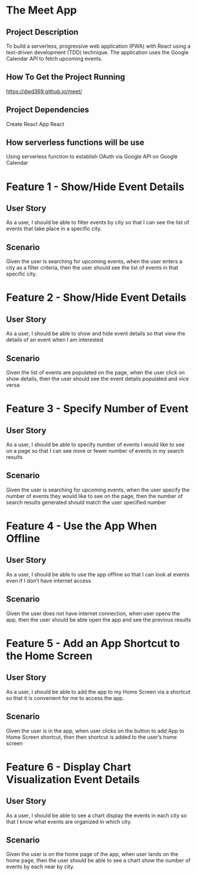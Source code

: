 # The Meet App

## Project Description
To build a serverless, progressive web application (PWA) with React using a
test-driven development (TDD) technique. The application uses the Google
Calendar API to fetch upcoming events.

## How To Get the Project Running
https://dwd369.github.io/meet/

## Project Dependencies
Create React App
React

## How serverless functions will be use
Using serverless function to establish OAuth via Google API on Google Calendar


# Feature 1 - Show/Hide Event Details
## User Story
As a user, I should be able to filter events by city so that I can see the list of events that
take place in a specific city.
## Scenario
Given the user is searching for upcoming events, when the user enters a city as a filter criteria, then the user should see the list of events in that specific city.

# Feature 2 - Show/Hide Event Details
## User Story
As a user, I should be able to show and hide event details so that view the details of an event when I am interested
## Scenario
Given the list of events are populated on the page, when the user click on show details, then the user should see the event details populated and vice versa


# Feature 3 - Specify Number of Event
## User Story
As a user, I should be able to specify number of events I would like to see on a page so that I can see more or fewer number of events in my search results
## Scenario
Given the user is searching for upcoming events, when the user specify the number of events they would like to see on the page, then the number of search results generated should match the user specified number


# Feature 4 - Use the App When Offline
## User Story
As a user, I should be able to use the app offline so that I can look at events even if I don’t have internet access
## Scenario
Given the user does not have internet connection, when user opens the app, then the user should be able open the app and see the previous results


# Feature 5 - Add an App Shortcut to the Home Screen
## User Story
As a user, I should be able to add the app to my Home Screen via a shortcut so that it is convenient for me to access the app.
## Scenario
Given the user is in the app, when user clicks on the button to add App to Home Screen shortcut, then then shortcut is added to the user’s home screen


# Feature 6 - Display Chart Visualization Event Details
## User Story
As a user, I should be able to see a chart display the events in each city so that I know what events are organized in which city.
## Scenario
Given the user is on the home page of the app, when user lands on the home page, then the user should be able to see a chart show the number of events by each near by city.